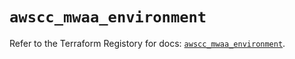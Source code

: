 # `awscc_mwaa_environment`

Refer to the Terraform Registory for docs: [`awscc_mwaa_environment`](https://registry.terraform.io/providers/hashicorp/awscc/0.70.0/docs/resources/mwaa_environment).
